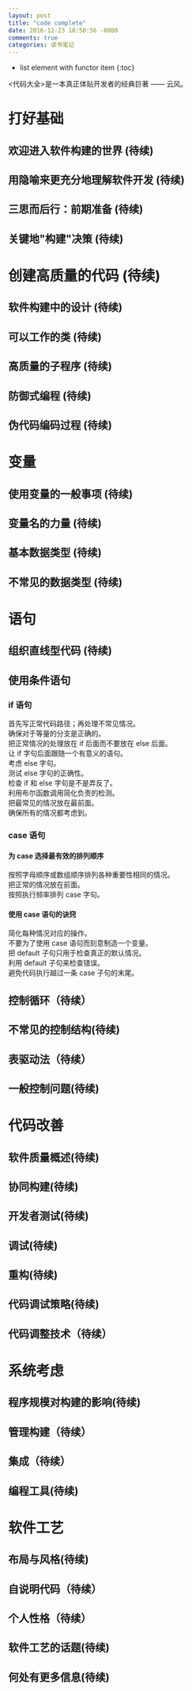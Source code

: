 ```yaml
---
layout: post
title: "code complete"
date: 2016-12-23 18:50:56 -0800
comments: true
categories: 读书笔记 
---
```


* list element with functor item
{:toc}

<代码大全>是一本真正体贴开发者的经典巨著 —— 云风。

<!--more-->

# 打好基础
## 欢迎进入软件构建的世界 (待续)
## 用隐喻来更充分地理解软件开发 (待续)
## 三思而后行：前期准备  (待续)
## 关键地"构建"决策  (待续)
# 创建高质量的代码  (待续)
## 软件构建中的设计  (待续)
## 可以工作的类  (待续)
## 高质量的子程序  (待续)
## 防御式编程  (待续)
## 伪代码编码过程  (待续)
# 变量
## 使用变量的一般事项 (待续)
## 变量名的力量 (待续)
## 基本数据类型 (待续)
## 不常见的数据类型 (待续)
# 语句  
## 组织直线型代码 (待续)
## 使用条件语句
### if 语句

首先写正常代码路径；再处理不常见情况。  
确保对于等量的分支是正确的。  
把正常情况的处理放在 if 后面而不要放在 else 后面。  
让 if 字句后面跟随一个有意义的语句。  
考虑 else 字句。  
测试 else 字句的正确性。  
检查 if 和 else 字句是不是弄反了。  
利用布尔函数调用简化负责的检测。   
把最常见的情况放在最前面。  
确保所有的情况都考虑到。  

### case 语句
#### 为 case 选择最有效的排列顺序

按照字母顺序或数组顺序排列各种重要性相同的情况。  
把正常的情况放在前面。  
按照执行频率排列 case  字句。  

#### 使用 case  语句的诀窍

简化每种情况对应的操作。  
不要为了使用 case 语句而刻意制造一个变量。  
把 default 子句只用于检查真正的默认情况。  
利用 default 子句来检查错误。  
避免代码执行越过一条 case 子句的末尾。  

## 控制循环（待续）
## 不常见的控制结构(待续)
## 表驱动法（待续）
## 一般控制问题(待续)
# 代码改善
## 软件质量概述(待续)
## 协同构建(待续)
## 开发者测试(待续)
## 调试(待续)
## 重构(待续)
## 代码调试策略(待续)
## 代码调整技术（待续）
# 系统考虑
## 程序规模对构建的影响(待续)
## 管理构建（待续）
## 集成（待续）
## 编程工具(待续)
# 软件工艺
## 布局与风格(待续)
## 自说明代码（待续）
## 个人性格（待续）
## 软件工艺的话题(待续)
## 何处有更多信息(待续)

